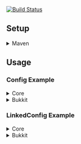[![Build Status](https://travis-ci.com/portlek/configs.svg?branch=old)](https://travis-ci.com/portlek/configs)
## Setup

<details>
<summary>Maven</summary>

```xml
<repository>
    <id>portlek</id>
    <url>https://dl.bintray.com/portlek/maven</url>
</repository>

<!-- For the all project type -->
<dependency>
  <groupId>io.github.portlek</groupId>
  <artifactId>configs-core</artifactId>
  <version>1.0</version>
</dependency>
<!-- For the bukkit projects -->
<dependency>
  <groupId>io.github.portlek</groupId>
  <artifactId>configs-bukkit</artifactId>
  <version>1.0</version>
</dependency>
```

Also you have to make relocation for the library with;

```xml
<plugin>
    <groupId>org.apache.maven.plugins</groupId>
    <artifactId>maven-shade-plugin</artifactId>
    <version>3.2.2</version>
    <configuration>
        <!-- Other settings -->
        <relocations>
            <relocation>
                <pattern>io.github.portlek.configs</pattern>
                <!-- Replace this -->
                <shadedPattern>[YOUR PACKAGE].configs</shadedPattern>
            </relocation>
        </relocations>
    </configuration>
    <executions>
        <execution>
            <phase>package</phase>
            <goals>
                <goal>shade</goal>
            </goals>
        </execution>
    </executions>
</plugin>
```
</details>

## Usage

### Config Example

<details>
<summary>Core</summary>

```java
import io.github.portlek.configs.FileManaged;
import io.github.portlek.configs.ConfigSection;

@Config(
  name = "config"
)
public final class TestConfig extends ManagedBase {

  @Value
  public String test = "test";

  @Instance
  public final TestConfig.TestSection testSection = new TestConfig.TestSection();

  @Section(path = "test-section")
  public final class TestSection extends ConfigSectionBase {

    @Value
    public String test_section_string = "test";

  }

}
```

The result will be like that;

```yml
test: 'test'
test-section:
  test-section-string: 'test'
```
</details>

<details>
<summary>Bukkit</summary>

```java
import io.github.portlek.configs.BukkitManaged;
import io.github.portlek.configs.BukkitSection;

@Config(
  name = "config"
)
public final class TestConfig extends BukkitManagedBase {

  @Value
  public String test = "test";

  @Instance
  public final TestConfig.TestSection testSection = new TestConfig.TestSection();

  @Section(path = "test-section")
  public final class TestSection extends BukkitConfigSection {

    @Value
    public String test_section_string = "test";

  }

}
```

The result will be like that;

```yml
test: 'test'
test-section:
  test-section-string: 'test'
```
</details>

### LinkedConfig Example

<details>
<summary>Core</summary>

```java
import io.github.portlek.configs.LinkedFileManaged;
import io.github.portlek.configs.util.MapEntry;

@LinkedConfig(configs = {
  @Config(
    name = "en"
  ),
  @Config(
    name = "tr"
  ),
})
public final class TestLinkedConfig extends LinkedManagedBase {

  public TestLinkedConfig(@NotNull final TestConfig testConfig) {
    super(testConfig.language, MapEntry.from("config", testConfig));
  }

  @NotNull
  public TestConfig getConfig() {
    return (TestConfig) this.pull("config");
  }

  @Value
  public String test = match(s -> {
    if (s.equals("en")) {
      return Optional.of("English words!");
    } else if (s.equals("tr")) {
      return Optional.of("Türkçe kelimeler!");
    }
    return Optional.empty();
  });

}
```

The result will be like that;

(en.yml file)
```yml
test: 'English words!'
```
(tr.yml file)
```yml
test: 'Türkçe kelimeler!'
```
</details>

<details>
<summary>Bukkit</summary>

```java
import io.github.portlek.configs.BukkitLinkedManaged;
import io.github.portlek.configs.util.MapEntry;

@LinkedConfig(configs = {
  @Config(
    name = "en"
  ),
  @Config(
    name = "tr"
  ),
})
public final class TestLinkedConfig extends BukkitLinkedManaged {

  public TestLinkedConfig(@NotNull final TestConfig testConfig) {
    super(testConfig.language, MapEntry.from("config", testConfig));
  }

  @NotNull
  public TestConfig getConfig() {
    return (TestConfig) this.pull("config");
  }

  @Value
  public String test = match(s -> {
    if (s.equals("en")) {
      return Optional.of("English words!");
    } else if (s.equals("tr")) {
      return Optional.of("Türkçe kelimeler!");
    }
    return Optional.empty();
  });

}
```

The result will be like that;

(en.yml file)
```yml
test: 'English words!'
```
(tr.yml file)
```yml
test: 'Türkçe kelimeler!'
```
</details>
